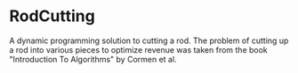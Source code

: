 # RodCutting
A dynamic programming solution to cutting a rod. The problem of cutting up a rod into various pieces to optimize revenue was taken from the book "Introduction To Algorithms" by Cormen et al.
